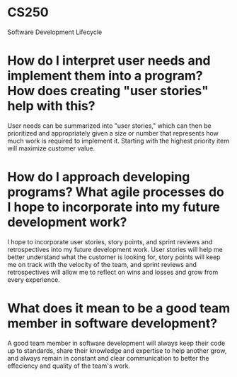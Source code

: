 # CS250
Software Development Lifecycle


# How do I interpret user needs and implement them into a program? How does creating "user stories" help with this?
User needs can be summarized into "user stories," which can then be prioritized and appropriately given a size or number that represents how much work is required to implement it. Starting with the highest priority item will maximize customer value.

# How do I approach developing programs? What agile processes do I hope to incorporate into my future development work?
I hope to incorporate user stories, story points, and sprint reviews and retrospectives into my future development work. User stories will help me better understand what the customer is looking for, story points will keep me on track with the velocity of the team, and sprint reviews and retrospectives will allow me to reflect on wins and losses and grow from every experience.

# What does it mean to be a good team member in software development?
A good team member in software development will always keep their code up to standards, share their knowledge and expertise to help another grow, and always remain in constant and clear communication to better the effeciency and quality of the team's work.
